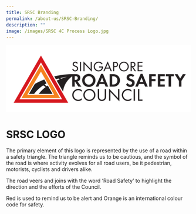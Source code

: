```yaml
---
title: SRSC Branding
permalink: /about-us/SRSC-Branding/
description: ""
image: /images/SRSC 4C Process Logo.jpg
---
```

![](/images/SRSC%204C%20Process%20Logo.jpg)

SRSC  LOGO
==================

The primary element of this logo is represented by the use of a road within a safety triangle. The triangle reminds us to be cautious, and the symbol of the road is where activity evolves for all road users, be it pedestrian, motorists, cyclists and drivers alike.

The road veers and joins with the word ‘Road Safety’ to highlight the direction and the efforts of the Council.

Red is used to remind us to be alert and Orange is an international colour code for safety.